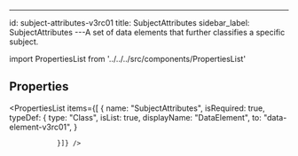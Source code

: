 --- 
id: subject-attributes-v3rc01 
title: SubjectAttributes 
sidebar_label: SubjectAttributes 
---A set of data elements that further classifies a specific subject.

import PropertiesList from '../../../src/components/PropertiesList' 

## Properties 

<PropertiesList items={[ 
{
                    name: "SubjectAttributes",
                    isRequired: true,
                    typeDef: 
    {
        type: "Class",
        isList: true,
        displayName: "DataElement",
        to: "data-element-v3rc01",
    }
    
                }]} /> 
 
